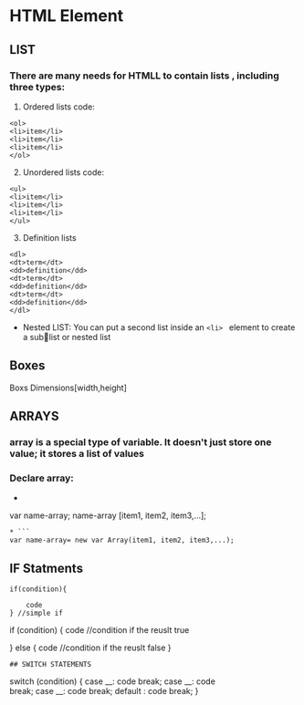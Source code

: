 # HTML Element

## LIST
### There are many needs for HTMLL to contain lists , including three types:
1. Ordered lists
code: 
```
<ol>
<li>item</li>
<li>item</li>
<li>item</li>
</ol>
```
2. Unordered lists
code: 
```
<ul>
<li>item</li>
<li>item</li>
<li>item</li>
</ul>
```
3. Definition lists
```
<dl>
<dt>term</dt>
<dd>definition</dd>
<dt>term</dt>
<dd>definition</dd>
<dt>term</dt>
<dd>definition</dd>
</dl>
```
* Nested LIST: You can put a second list inside an ```<li> ``` element to create a sublist or nested list
## Boxes
Boxs Dimensions[width,height]

## ARRAYS 
###  array is a special type of variable. It doesn't just store one value; it stores a list of values
### Declare array:
* ```
var name-array; 
name-array [item1, item2, item3,...]; 
```
* ```
var name-array= new var Array(item1, item2, item3,...);
```
## IF Statments
```
if(condition){

    code
} //simple if
```
if (condition) { 
code //condition if the reuslt true

} else { 
code //condition if the reuslt false
}
```
## SWITCH STATEMENTS
```
switch (condition) { 
case __: 
code
break; 
case __: 
code  
break; 
case __: 
code 
break; 
default : 
code 
break;
}
```